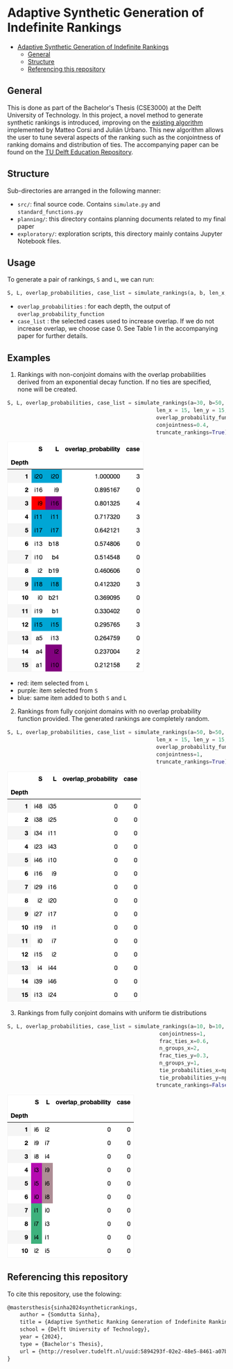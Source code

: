 # Adaptive Synthetic Generation of Indefinite Rankings

<!--toc:start-->

- [Adaptive Synthetic Generation of Indefinite Rankings](#adaptive-synthetic-generation-of-indefinite-rankings)
  - [General](#general)
  - [Structure](#structure)
  - [Referencing this repository](#referencing-this-repository)
  <!--toc:end-->

## General

This is done as part of the Bachelor's Thesis (CSE3000) at the Delft University
of Technology. In this project, a novel method to generate synthetic rankings
is introduced, improving on the
[existing algorithm](https://github.com/julian-urbano/sigir2024-rbo)
implemented by Matteo Corsi and Julián Urbano. This new algorithm allows the
user to tune several aspects of the ranking such as the conjointness of ranking
domains and distribution of ties. The accompanying paper can be found on the
[TU Delft Education Repository](http://resolver.tudelft.nl/uuid:5894293f-02e2-48e5-8461-a07b75ad35c7).

## Structure

Sub-directories are arranged in the following manner:

- `src/`: final source code. Contains `simulate.py` and `standard_functions.py`
- `planning/`: this directory contains planning documents related to my final paper
- `exploratory/`: exploration scripts, this directory mainly contains Jupyter
  Notebook files.

## Usage

To generate a pair of rankings, `S` and `L`, we can run:

```Python
S, L, overlap_probabilities, case_list = simulate_rankings(a, b, len_x, len_y, overlap_probability_function)
```

- `overlap_probabilities` : for each depth, the output of `overlap_probability_function`
- `case_list` : the selected cases used to increase overlap. If we do not
  increase overlap, we choose case 0. See Table 1 in the accompanying paper for
  further details.

## Examples

1. Rankings with non-conjoint domains with the overlap probabilities derived
   from an exponential decay function. If no ties are specified, none will be
   created.

```Python
S, L, overlap_probabilities, case_list = simulate_rankings(a=30, b=50,
                                                len_x = 15, len_y = 15,
                                                overlap_probability_function=exponential_decay(theta=1),
                                                conjointness=0.4,
                                                truncate_rankings=True)
```

![A pair of rankings with an exponential decay overlap function](exploratory/exp_decay_rankings.png)

- red: item selected from `L`
- purple: item selected from `S`
- blue: same item added to both `S` and `L`

2. Rankings from fully conjoint domains with no overlap probability function
   provided. The generated rankings are completely random.

```Python
S, L, overlap_probabilities, case_list = simulate_rankings(a=50, b=50,
                                                len_x = 15, len_y = 15, 
                                                overlap_probability_function=zero(),
                                                conjointness=1,
                                                truncate_rankings=True)
```

![A pair of rankings with an no overlap function](exploratory/no_overlap_function_rankings.png)

3. Rankings from fully conjoint domains with uniform tie distributions

```Python
S, L, overlap_probabilities, case_list = simulate_rankings(a=10, b=10, len_x = 0, len_y = 0,
                                                 conjointness=1,
                                                 frac_ties_x=0.6,
                                                 n_groups_x=2,
                                                 frac_ties_y=0.3,
                                                 n_groups_y=1,
                                                 tie_probabilities_x=np.ones(10)/10,
                                                 tie_probabilities_y=np.ones(10)/10,
                                                truncate_rankings=False)
```
![A pair of rankings with ties](exploratory/uniform_ties_rankings.png)

## Referencing this repository

To cite this repository, use the folowing:

```LaTex
@mastersthesis{sinha2024syntheticrankings,
    author = {Somdutta Sinha},
    title = {Adaptive Synthetic Ranking Generation of Indefinite Rankings},
    school = {Delft University of Technology},
    year = {2024},
    type = {Bachelor's Thesis},
    url = {http://resolver.tudelft.nl/uuid:5894293f-02e2-48e5-8461-a07b75ad35c7}
}
```
